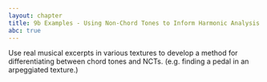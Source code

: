 ```yaml
---
layout: chapter
title: 9b Examples - Using Non-Chord Tones to Inform Harmonic Analysis
abc: true
---
```


Use real musical excerpts in various textures to develop a method for differentiating between chord tones and NCTs. (e.g. finding a pedal in an arpeggiated texture.)